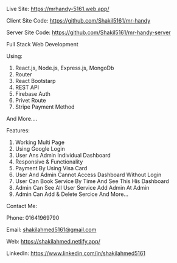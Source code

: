 
Live Site: https://mrhandy-5161.web.app/

Client Site Code: https://github.com/Shakil5161/mr-handy

Server Site Code: https://github.com/Shakil5161/mr-handy-server

Full Stack Web Development

Using:
1. React.js, Node.js, Express.js, MongoDb
2. Router
3. React Bootstarp
4. REST API
5. Firebase Auth
6. Privet Route
7. Stripe Payment Method  

And More....


Features:
1. Working Multi Page
2. Using Google Login
3. User Ans Admin Individual Dashboard
4. Responsive & Functionality
5. Payment By Using Visa Card
6. User And Admin Cannot Access Dashboard Without Login
7. User Can Book Service By Time And See This His Dashboard
8. Admin Can See All User Service Add Admin At Admin 
9. Admin Can Add & Delete Sercice And More...

Contact Me:

Phone: 01641969790

Email: shakilahmed5161@gmail.com

Web: https://shakilahmed.netlify.app/

LinkedIn: https://www.linkedin.com/in/shakilahmed5161
